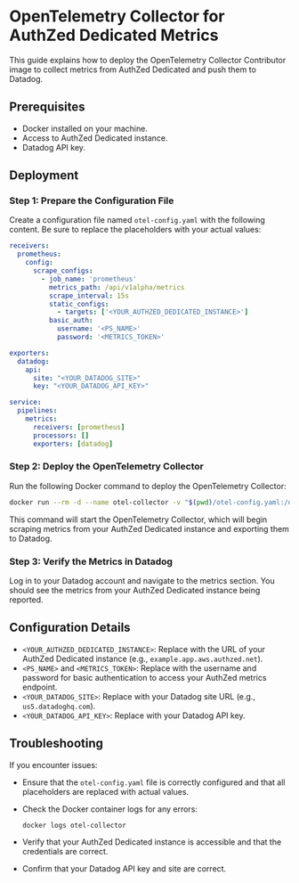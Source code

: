 
# OpenTelemetry Collector for AuthZed Dedicated Metrics

This guide explains how to deploy the OpenTelemetry Collector Contributor image to collect metrics from AuthZed Dedicated and push them to Datadog.

## Prerequisites

- Docker installed on your machine.
- Access to AuthZed Dedicated instance.
- Datadog API key.

## Deployment

### Step 1: Prepare the Configuration File

Create a configuration file named `otel-config.yaml` with the following content. Be sure to replace the placeholders with your actual values:

```yaml
receivers:
  prometheus:
    config:
      scrape_configs:
        - job_name: 'prometheus'
          metrics_path: /api/v1alpha/metrics
          scrape_interval: 15s
          static_configs:
            - targets: ['<YOUR_AUTHZED_DEDICATED_INSTANCE>']
          basic_auth:
            username: '<PS_NAME>'
            password: '<METRICS_TOKEN>'

exporters:
  datadog:
    api:
      site: "<YOUR_DATADOG_SITE>"
      key: "<YOUR_DATADOG_API_KEY>"

service:
  pipelines:
    metrics:
      receivers: [prometheus]
      processors: []
      exporters: [datadog]
```

### Step 2: Deploy the OpenTelemetry Collector

Run the following Docker command to deploy the OpenTelemetry Collector:

```bash
docker run --rm -d --name otel-collector -v "$(pwd)/otel-config.yaml:/otel-config.yaml" otel/opentelemetry-collector-contrib:latest --config=/otel-config.yaml
```

This command will start the OpenTelemetry Collector, which will begin scraping metrics from your AuthZed Dedicated instance and exporting them to Datadog.

### Step 3: Verify the Metrics in Datadog

Log in to your Datadog account and navigate to the metrics section. You should see the metrics from your AuthZed Dedicated instance being reported.

## Configuration Details

- `<YOUR_AUTHZED_DEDICATED_INSTANCE>`: Replace with the URL of your AuthZed Dedicated instance (e.g., `example.app.aws.authzed.net`).
- `<PS_NAME>` and `<METRICS_TOKEN>`: Replace with the username and password for basic authentication to access your AuthZed metrics endpoint.
- `<YOUR_DATADOG_SITE>`: Replace with your Datadog site URL (e.g., `us5.datadoghq.com`).
- `<YOUR_DATADOG_API_KEY>`: Replace with your Datadog API key.

## Troubleshooting

If you encounter issues:

- Ensure that the `otel-config.yaml` file is correctly configured and that all placeholders are replaced with actual values.
- Check the Docker container logs for any errors:

  ```
  docker logs otel-collector
  ```

- Verify that your AuthZed Dedicated instance is accessible and that the credentials are correct.
- Confirm that your Datadog API key and site are correct.